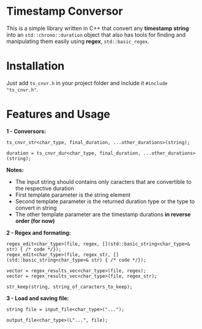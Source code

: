 # Timestamp Conversor

This is a simple library written in C++ that convert any **timestamp string** into an ```std::chrono::duration``` object that also has tools for finding and manipulating them easily using **regex**, ```std::basic_regex```.

# Installation
Just add ```ts_cnvr.h``` in your project folder and include it ```#include "ts_cnvr.h"```.

# Features and Usage

**1 - Conversors:**
```
ts_cnvr_str<char_type, final_duration, ...other_durations>(string);
```
```
duration = ts_cnvr_dur<char_type, final_duration, ...other_durations>(string);
```
**Notes:**
- The input string should contains only caracters that are convertible to the respective duration
- First template parameter is the string element
- Second template parameter is the returned duration type or the type to convert in string
- The other template parameter are the timestamp durations **in reverse order (for now)** 

**2 - Regex and formating:**
```
regex_edit<char_type>(file, regex, [](std::basic_string<char_type>& str) { /* code */});
regex_edit<char_type>(file, regex_str, [](std::basic_string<char_type>& str) { /* code */});
```
```
vector = regex_results_vec<char_type>(file, regex);
vector = regex_results_vec<char_type>(file, regex_str);
```
```
str_keep(string, string_of_caracters_to_keep);
```

**3 - Load and saving file:**
```
string file = input_file<char_type>("...");
```
```
output_file<char_type>(L"...", file);
```
